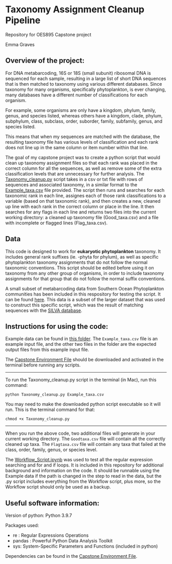 # Taxonomy Assignment Cleanup Pipeline
Repository for OES895 Capstone project

Emma Graves


## Overview of the project:

For DNA metabarcoding, 16S or 18S (small subunit) ribosomal DNA is sequenced for each sample, resulting in
a large list of short DNA sequences that is then matched to taxonomy using various different databases. 
Since taxonomy for many organisms, specifically phytoplankton, is ever changing, many databases have 
a different number of classifications for each organism. 

For example, some organisms are only have a kingdom, phylum, 
family, genus, and species listed, whereas others have a kingdom, clade, phylum, subphylum, class, subclass, 
order, suborder, family, subfamily, genus, and species listed. 

This means that when my sequences are matched with the 
database, the resulting taxonomy file has various levels of classification and each rank does not line up in the same
column or item number within that line.


The goal of my capstone project was to create a python script that would clean up taxonomy assignment files
so that each rank was placed in the correct column for all the sequences, as well as remove some of the extra classification
levels that are unnecessary for further analysis. The [Taxonomy_cleanup.py](https://github.com/emmag-raves/Capstone_Project/blob/main/Taxonomy_cleanup.py) script
takes in a csv or txt file with rows of sequences and associated taxonomy, in a similar format to the 
[Example_taxa.csv](https://github.com/emmag-raves/Capstone_Project/blob/main/Example_Data/Example_taxa.csv) file provided.
The script then runs and searches for each taxonomic rank in each line, assignes each of those rank classifications to a variable (based on that taxonomic rank),
and then creates a new, cleaned up line with each rank in the correct column or place in the line. It then searches for any flags in each line
and returns two files into the current working directory: a cleaned up taxonomy file (Good_taxa.csv) and a file with incomplete or flagged lines 
(Flag_taxa.csv).

## Data

This code is designed to work for **eukaryotic phytoplankton** taxonomy. It includes general rank suffixes (ie. -phyta for phylum),
as well as specific phytoplankton taxonomy assignments that do not follow the normal taxonomic conventions. This script
should be edited before using it on taxonomy from any other group of organisms, in order to include taxonomy assignments
for that group that do not follow the normal suffix conventions. 

A small subset of metabarcoding data from Southern Ocean Phytoplankton communities has been included in this respository
for testing the script. It can be found [here](https://github.com/emmag-raves/Capstone_Project/blob/main/Example_Data/Example_taxa.csv).
This data is a subset of the larger dataset that was used to construct this specific script, which was the result
of matching sequences with the [SILVA database](https://www.arb-silva.de).

## Instructions for using the code:
Example data can be found in [this folder](https://github.com/emmag-raves/Capstone_Project/tree/main/Example_Data). The `Example_taxa.csv` file is an example input file, and the other two files in the folder are the expected output files from this example input file.

The [Capstone Environment File](https://github.com/emmag-raves/Capstone_Project/blob/main/Capstone_environment.yml) should be downloaded and activated in the terminal before running any scripts.

---
To run the Taxonomy_cleanup.py script in the terminal (in Mac), run this command:

`python Taxonomy_cleanup.py Example_taxa.csv`

You may need to make the downloaded python script executable so it will run. This is the terminal command for that:

`chmod +x Taxonomy_cleanup.py`

---
When you run the above code, two additional files will generate in your current working directory. The `Goodtaxa.csv` 
file will contain all the correctly cleaned up taxa. The `Flagtaxa.csv` file will contain any taxa that failed
at the class, order, family, genus, or species level. 


The [Workflow_Script.ipynb](https://github.com/emmag-raves/Capstone_Project/blob/main/Workflow_Script.ipynb) was used to test all the regular expression searching and for and if loops. It is included in this repository 
for additional background and information on the code. It should be runnable using the Example data if the path is changed in the step to read in the data, but the .py script includes
everything from the Workflow script, plus more, so the Workflow script should only be used as a backup.

## Useful software information:
Version of python: Python 3.9.7

Packages used: 
- re : Regular Expressions Operations
- pandas : Powerful Python Data Analysis Toolkit
- sys: System-Specific Parameters and Functions (included in python)

Dependencies can be found in the [Capstone Environment File](https://github.com/emmag-raves/Capstone_Project/blob/main/Capstone_environment.yml).

